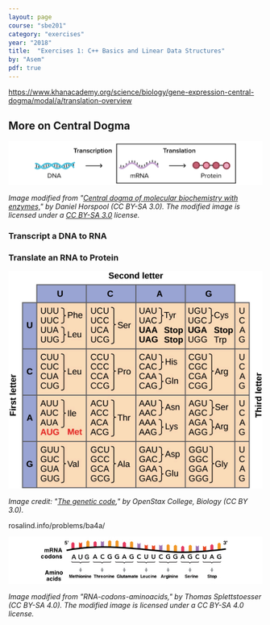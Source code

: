 ```yaml
---
layout: page
course: "sbe201"
category: "exercises"
year: "2018"
title:  "Exercises 1: C++ Basics and Linear Data Structures"
by: "Asem"
pdf: true
---
```



https://www.khanacademy.org/science/biology/gene-expression-central-dogma/modal/a/translation-overview

## More on Central Dogma

![](/gallery/centraldogma.png)

_Image modified from "[Central dogma of molecular biochemistry with enzymes,](https://commons.wikimedia.org/wiki/File:Central_Dogma_of_Molecular_Biochemistry_with_Enzymes.jpg)" by Daniel Horspool (CC BY-SA 3.0). The modified image is licensed under a [CC BY-SA 3.0](https://creativecommons.org/licenses/by-sa/3.0/deed.en) license._

### Transcript a DNA to RNA


### Translate an RNA to Protein


![](/gallery/aminoacids.png)


_Image credit: "[The genetic code](http://cnx.org/contents/GFy_h8cu@9.87:QEibhJMi@8/The-Genetic-Code)," by OpenStax College, Biology (CC BY 3.0)._

rosalind.info/problems/ba4a/


![](/gallery/rna2aa.png)

_Image modified from "RNA-codons-aminoacids," by Thomas Splettstoesser (CC BY-SA 4.0). The modified image is licensed under a CC BY-SA 4.0 license._

